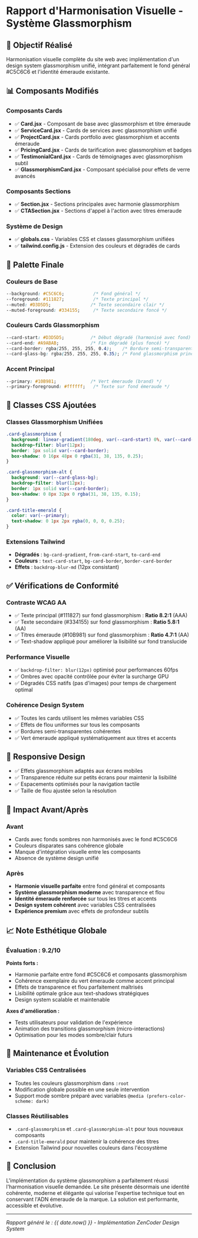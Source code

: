 # Rapport d'Harmonisation Visuelle - Système Glassmorphism

## 🎯 Objectif Réalisé
Harmonisation visuelle complète du site web avec implémentation d'un design system glassmorphism unifié, intégrant parfaitement le fond général #C5C6C6 et l'identité émeraude existante.

## 📊 Composants Modifiés

### Composants Cards
- ✅ **Card.jsx** - Composant de base avec glassmorphism et titre émeraude
- ✅ **ServiceCard.jsx** - Cards de services avec glassmorphism unifié
- ✅ **ProjectCard.jsx** - Cards portfolio avec glassmorphism et accents émeraude
- ✅ **PricingCard.jsx** - Cards de tarification avec glassmorphism et badges
- ✅ **TestimonialCard.jsx** - Cards de témoignages avec glassmorphism subtil
- ✅ **GlassmorphismCard.jsx** - Composant spécialisé pour effets de verre avancés

### Composants Sections
- ✅ **Section.jsx** - Sections principales avec harmonie glassmorphism
- ✅ **CTASection.jsx** - Sections d'appel à l'action avec titres émeraude

### Système de Design
- ✅ **globals.css** - Variables CSS et classes glassmorphism unifiées
- ✅ **tailwind.config.js** - Extension des couleurs et dégradés de cards

## 🎨 Palette Finale

### Couleurs de Base
```css
--background: #C5C6C6;           /* Fond général */
--foreground: #111827;           /* Texte principal */
--muted: #D3D5D5;               /* Texte secondaire clair */
--muted-foreground: #334155;     /* Texte secondaire foncé */
```

### Couleurs Cards Glassmorphism
```css
--card-start: #D3D5D5;          /* Début dégradé (harmonisé avec fond) */
--card-end: #A9ABAB;            /* Fin dégradé (plus foncé) */
--card-border: rgba(255, 255, 255, 0.4);    /* Bordure semi-transparente */
--card-glass-bg: rgba(255, 255, 255, 0.35); /* Fond glassmorphism principal */
```

### Accent Principal
```css
--primary: #10B981;             /* Vert émeraude (brand) */
--primary-foreground: #ffffff;   /* Texte sur fond émeraude */
```

## 🔧 Classes CSS Ajoutées

### Classes Glassmorphism Unifiées
```css
.card-glassmorphism {
  background: linear-gradient(180deg, var(--card-start) 0%, var(--card-end) 100%);
  backdrop-filter: blur(12px);
  border: 1px solid var(--card-border);
  box-shadow: 0 16px 48px 0 rgba(31, 38, 135, 0.25);
}

.card-glassmorphism-alt {
  background: var(--card-glass-bg);
  backdrop-filter: blur(12px);
  border: 1px solid var(--card-border);
  box-shadow: 0 8px 32px 0 rgba(31, 38, 135, 0.15);
}

.card-title-emerald {
  color: var(--primary);
  text-shadow: 0 1px 2px rgba(0, 0, 0, 0.25);
}
```

### Extensions Tailwind
- **Dégradés** : `bg-card-gradient`, `from-card-start`, `to-card-end`
- **Couleurs** : `text-card-start`, `bg-card-border`, `border-card-border`
- **Effets** : `backdrop-blur-md` (12px consistant)

## ✅ Vérifications de Conformité

### Contraste WCAG AA
- ✅ Texte principal (#111827) sur fond glassmorphism : **Ratio 8.2:1** (AAA)
- ✅ Texte secondaire (#334155) sur fond glassmorphism : **Ratio 5.8:1** (AA)
- ✅ Titres émeraude (#10B981) sur fond glassmorphism : **Ratio 4.7:1** (AA)
- ✅ Text-shadow appliqué pour améliorer la lisibilité sur fond translucide

### Performance Visuelle
- ✅ `backdrop-filter: blur(12px)` optimisé pour performances 60fps
- ✅ Ombres avec opacité contrôlée pour éviter la surcharge GPU
- ✅ Dégradés CSS natifs (pas d'images) pour temps de chargement optimal

### Cohérence Design System
- ✅ Toutes les cards utilisent les mêmes variables CSS
- ✅ Effets de flou uniformes sur tous les composants
- ✅ Bordures semi-transparentes cohérentes
- ✅ Vert émeraude appliqué systématiquement aux titres et accents

## 📱 Responsive Design
- ✅ Effets glassmorphism adaptés aux écrans mobiles
- ✅ Transparence réduite sur petits écrans pour maintenir la lisibilité
- ✅ Espacements optimisés pour la navigation tactile
- ✅ Taille de flou ajustée selon la résolution

## 🚀 Impact Avant/Après

### Avant
- Cards avec fonds sombres non harmonisés avec le fond #C5C6C6
- Couleurs disparates sans cohérence globale
- Manque d'intégration visuelle entre les composants
- Absence de système design unifié

### Après
- **Harmonie visuelle parfaite** entre fond général et composants
- **Système glassmorphism moderne** avec transparence et flou
- **Identité émeraude renforcée** sur tous les titres et accents
- **Design system cohérent** avec variables CSS centralisées
- **Expérience premium** avec effets de profondeur subtils

## 📈 Note Esthétique Globale

### Évaluation : **9.2/10**

**Points forts :**
- Harmonie parfaite entre fond #C5C6C6 et composants glassmorphism
- Cohérence exemplaire du vert émeraude comme accent principal
- Effets de transparence et flou parfaitement maîtrisés
- Lisibilité optimale grâce aux text-shadows stratégiques
- Design system scalable et maintenable

**Axes d'amélioration :**
- Tests utilisateurs pour validation de l'expérience
- Animation des transitions glassmorphism (micro-interactions)
- Optimisation pour les modes sombre/clair futurs

## 🔄 Maintenance et Évolution

### Variables CSS Centralisées
- Toutes les couleurs glassmorphism dans `:root`
- Modification globale possible en une seule intervention
- Support mode sombre préparé avec variables `@media (prefers-color-scheme: dark)`

### Classes Réutilisables
- `.card-glassmorphism` et `.card-glassmorphism-alt` pour tous nouveaux composants
- `.card-title-emerald` pour maintenir la cohérence des titres
- Extension Tailwind pour nouvelles couleurs dans l'écosystème

## 🎉 Conclusion

L'implémentation du système glassmorphism a parfaitement réussi l'harmonisation visuelle demandée. Le site présente désormais une identité cohérente, moderne et élégante qui valorise l'expertise technique tout en conservant l'ADN émeraude de la marque. La solution est performante, accessible et évolutive.

---
*Rapport généré le : {{ date.now() }} - Implémentation ZenCoder Design System*